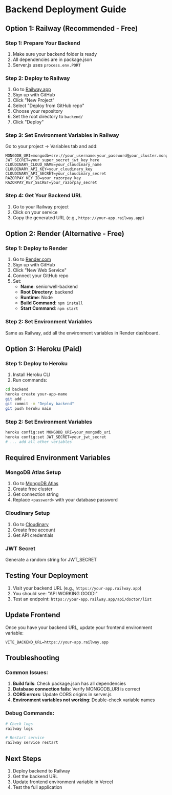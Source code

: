 # Backend Deployment Guide

## Option 1: Railway (Recommended - Free)

### Step 1: Prepare Your Backend
1. Make sure your backend folder is ready
2. All dependencies are in package.json
3. Server.js uses `process.env.PORT`

### Step 2: Deploy to Railway
1. Go to [Railway.app](https://railway.app)
2. Sign up with GitHub
3. Click "New Project"
4. Select "Deploy from GitHub repo"
5. Choose your repository
6. Set the root directory to `backend/`
7. Click "Deploy"

### Step 3: Set Environment Variables in Railway
Go to your project → Variables tab and add:

```
MONGODB_URI=mongodb+srv://your_username:your_password@your_cluster.mongodb.net/seniorwell
JWT_SECRET=your_super_secret_jwt_key_here
CLOUDINARY_CLOUD_NAME=your_cloudinary_name
CLOUDINARY_API_KEY=your_cloudinary_key
CLOUDINARY_API_SECRET=your_cloudinary_secret
RAZORPAY_KEY_ID=your_razorpay_key
RAZORPAY_KEY_SECRET=your_razorpay_secret
```

### Step 4: Get Your Backend URL
1. Go to your Railway project
2. Click on your service
3. Copy the generated URL (e.g., `https://your-app.railway.app`)

## Option 2: Render (Alternative - Free)

### Step 1: Deploy to Render
1. Go to [Render.com](https://render.com)
2. Sign up with GitHub
3. Click "New Web Service"
4. Connect your GitHub repo
5. Set:
   - **Name**: seniorwell-backend
   - **Root Directory**: backend
   - **Runtime**: Node
   - **Build Command**: `npm install`
   - **Start Command**: `npm start`

### Step 2: Set Environment Variables
Same as Railway, add all the environment variables in Render dashboard.

## Option 3: Heroku (Paid)

### Step 1: Deploy to Heroku
1. Install Heroku CLI
2. Run commands:
```bash
cd backend
heroku create your-app-name
git add .
git commit -m "Deploy backend"
git push heroku main
```

### Step 2: Set Environment Variables
```bash
heroku config:set MONGODB_URI=your_mongodb_uri
heroku config:set JWT_SECRET=your_jwt_secret
# ... add all other variables
```

## Required Environment Variables

### MongoDB Atlas Setup
1. Go to [MongoDB Atlas](https://cloud.mongodb.com)
2. Create free cluster
3. Get connection string
4. Replace `<password>` with your database password

### Cloudinary Setup
1. Go to [Cloudinary](https://cloudinary.com)
2. Create free account
3. Get API credentials

### JWT Secret
Generate a random string for JWT_SECRET

## Testing Your Deployment

1. Visit your backend URL (e.g., `https://your-app.railway.app`)
2. You should see: "API WORKING GOOD!"
3. Test an endpoint: `https://your-app.railway.app/api/doctor/list`

## Update Frontend

Once you have your backend URL, update your frontend environment variable:

```
VITE_BACKEND_URL=https://your-app.railway.app
```

## Troubleshooting

### Common Issues:
1. **Build fails**: Check package.json has all dependencies
2. **Database connection fails**: Verify MONGODB_URI is correct
3. **CORS errors**: Update CORS origins in server.js
4. **Environment variables not working**: Double-check variable names

### Debug Commands:
```bash
# Check logs
railway logs

# Restart service
railway service restart
```

## Next Steps

1. Deploy backend to Railway
2. Get the backend URL
3. Update frontend environment variable in Vercel
4. Test the full application 